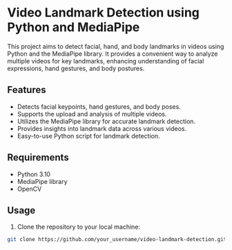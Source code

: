 # Video Landmark Detection using Python and MediaPipe

This project aims to detect facial, hand, and body landmarks in videos using Python and the MediaPipe library. It provides a convenient way to analyze multiple videos for key landmarks, enhancing understanding of facial expressions, hand gestures, and body postures.

## Features

- Detects facial keypoints, hand gestures, and body poses.
- Supports the upload and analysis of multiple videos.
- Utilizes the MediaPipe library for accurate landmark detection.
- Provides insights into landmark data across various videos.
- Easy-to-use Python script for landmark detection.

## Requirements

- Python 3.10
- MediaPipe library
- OpenCV

## Usage

1. Clone the repository to your local machine:

```bash
git clone https://github.com/your_username/video-landmark-detection.git
